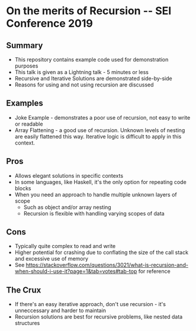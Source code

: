 # On the merits of Recursion -- SEI Conference 2019

## Summary
- This repository contains example code used for demonstration purposes
- This talk is given as a Lightning talk - 5 minutes or less
- Recursive and Iterative Solutions are demonstrated side-by-side
- Reasons for using and not using recursion are discussed

## Examples
- Joke Example - demonstrates a poor use of recursion, not easy to write or readable
- Array Flattening - a good use of recursion. Unknown levels of nesting are easily flattened this way. Iterative logic is  difficult to apply in this context.


## Pros
- Allows elegant solutions in specific contexts
- In some languages, like Haskell, it's the only option for repeating code blocks
- When you need an approach to handle multiple unknown layers of scope
  - Such as object and/or array nesting
  - Recursion is flexible with handling varying scopes of data

## Cons
- Typically quite complex to read and write
- Higher potential for crashing due to conflating the size of the call stack and excessive use of memory
- See https://stackoverflow.com/questions/3021/what-is-recursion-and-when-should-i-use-it?page=1&tab=votes#tab-top for reference

## The Crux
- If there's an easy iterative approach, don't use recursion - it's unneccessary and harder to maintain
- Recursion solutions are best for recursive problems, like nested data structures 